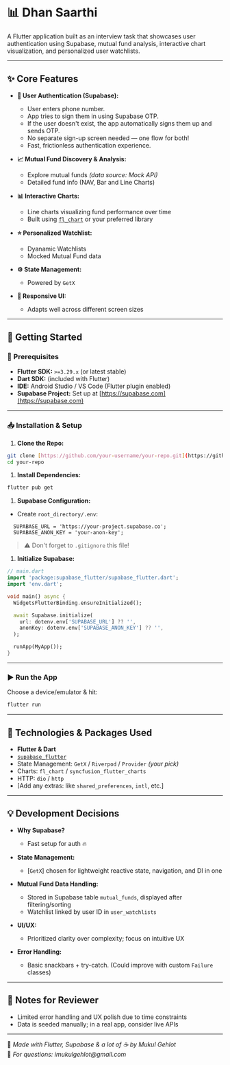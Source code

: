 # 📊 Dhan Saarthi

A Flutter application built as an interview task that showcases user authentication using Supabase, mutual fund analysis, interactive chart visualization, and personalized user watchlists.


---

## ✨ Core Features

- **🔐 User Authentication (Supabase):**
    *   User enters phone number.
    *   App tries to sign them in using Supabase OTP.
    *   If the user doesn't exist, the app automatically signs them up and sends OTP.
    *   No separate sign-up screen needed — one flow for both!
    *   Fast, frictionless authentication experience.

- **📈 Mutual Fund Discovery & Analysis:**
    - Explore mutual funds *(data source: Mock API)*
    - Detailed fund info (NAV, Bar and Line Charts)

- **📊 Interactive Charts:**
    - Line charts visualizing fund performance over time
    - Built using [`fl_chart`](https://pub.dev/packages/fl_chart) or your preferred library

- **⭐ Personalized Watchlist:**
    - Dyanamic Watchlists
    - Mocked Mutual Fund data

- **⚙️ State Management:**
    - Powered by  `GetX`

- **📱 Responsive UI:**
    - Adapts well across different screen sizes

---

## 🚀 Getting Started

### 🔧 Prerequisites

- **Flutter SDK:** `>=3.29.x` (or latest stable)
- **Dart SDK:** (included with Flutter)
- **IDE:** Android Studio / VS Code (Flutter plugin enabled)
- **Supabase Project:** Set up at [https://supabase.com](https://supabase.com)

---

### 📥 Installation & Setup

1. **Clone the Repo:**

```bash
git clone [https://github.com/your-username/your-repo.git](https://github.com/imukulgehlot/dhan_saarthi_flutter)
cd your-repo
```

1. **Install Dependencies:**

```bash
flutter pub get
```

1. **Supabase Configuration:**

- Create `root_directory/.env`:

```env
  SUPABASE_URL = 'https://your-project.supabase.co';
  SUPABASE_ANON_KEY = 'your-anon-key';

```

> ⚠️ Don't forget to `.gitignore` this file!

1. **Initialize Supabase:**

```dart
// main.dart
import 'package:supabase_flutter/supabase_flutter.dart';
import 'env.dart';

void main() async {
  WidgetsFlutterBinding.ensureInitialized();

  await Supabase.initialize(
    url: dotenv.env['SUPABASE_URL'] ?? '',
    anonKey: dotenv.env['SUPABASE_ANON_KEY'] ?? '',
  );

  runApp(MyApp());
}
```


---

### ▶️ Run the App

Choose a device/emulator & hit:

```bash
flutter run
```

---

## 🧰 Technologies & Packages Used

- **Flutter & Dart**
- [`supabase_flutter`](https://pub.dev/packages/supabase_flutter)
- State Management: `GetX` / `Riverpod` / `Provider` *(your pick)*
- Charts: `fl_chart` / `syncfusion_flutter_charts`
- HTTP: `dio` / `http`
- [Add any extras: like `shared_preferences`, `intl`, etc.]


---

## 💡 Development Decisions

- **Why Supabase?**
    - Fast setup for auth 🔥

- **State Management:**
    - [`GetX`] chosen for lightweight reactive state, navigation, and DI in one

- **Mutual Fund Data Handling:**
    - Stored in Supabase table `mutual_funds`, displayed after filtering/sorting
    - Watchlist linked by user ID in `user_watchlists`

- **UI/UX:**
    - Prioritized clarity over complexity; focus on intuitive UX

- **Error Handling:**
    - Basic snackbars + try-catch. (Could improve with custom `Failure` classes)

---

## 📝 Notes for Reviewer
- Limited error handling and UX polish due to time constraints
- Data is seeded manually; in a real app, consider live APIs

---

💼 _Made with Flutter, Supabase & a lot of ☕ by Mukul Gehlot_  
📧 _For questions: imukulgehlot@gmail.com_
